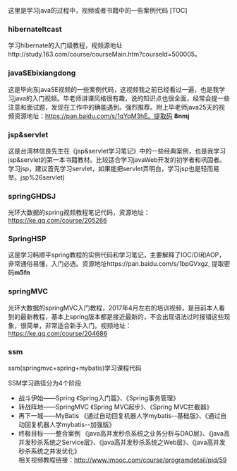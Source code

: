 这里是学习java的过程中，视频或者书籍中的一些案例代码
[TOC]
### hibernateItcast
学习hibernate的入门级教程，视频源地址http://study.163.com/course/courseMain.htm?courseId=500005。


### javaSEbixiangdong
这是毕向东javaSE视频的一些案例代码，这视频我之前已经看过一遍，也是我学习java的入门视频。毕老师讲课风格很有趣，说的知识点也很全面，经常会提一些注意和面试题，发现在工作中的确能遇到。强烈推荐。附上毕老师java25天的视频资源地址：https://pan.baidu.com/s/1qYqM3hE。提取码 **8nmj**

### jsp&servlet
这是台湾林信良先生在《jsp&servlet学习笔记》中的一些经典案例，也是我学习jsp&servlet的第一本书籍教材。比较适合学习javaWeb开发的初学者和巩固者。学习jsp，建议首先学习servlet，如果能把servlet弄明白，学习jsp也是轻而易举。jsp%26servlet)

### springGHDSJ
光环大数据的spring视频教程笔记代码，资源地址：https://ke.qq.com/course/205266


### SpringHSP
这是学习韩顺平spring教程的实例代码和学习笔记，主要解释了IOC/DI和AOP，非常通俗易懂，入门必选。资源地址https://pan.baidu.com/s/1bpGVxgz, 提取密码**m5fn**


### springMVC
光环大数据的springMVC入门教程，2017年4月左右的培训视频，是目前本人看到的最新教程，基本上spring版本都是接近最新的，不会出现语法过时报错这些现象，很简单，非常适合新手入门。视频地址：https://ke.qq.com/course/204686 


### ssm
ssm(springmvc+spring+mybatis)学习课程代码  

SSM学习路径分为4个阶段 

* 战斗伊始——Spring 《Spring入门篇》、《Spring事务管理》
* 转战阵地——SpringMVC 《Spring MVC起步》、《Spring MVC拦截器》
* 再下一城——MyBatis 《通过自动回复机器人学mybatis--基础版》、《通过自动回复机器人学mybatis--加强版》
* 终极目标——整合案例 《java高并发秒杀系统之业务分析与DAO层》、《java高并发秒杀系统之Service层》、《java高并发秒杀系统之Web层》、《java高并发秒杀系统之并发优化》  
相关视频教程链接：http://www.imooc.com/course/programdetail/pid/59